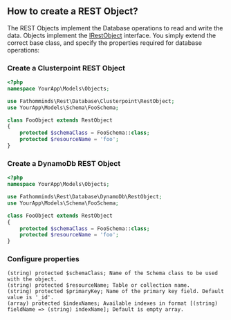 ## How to create a REST Object? ##

The REST Objects implement the Database operations to read and write the data. Objects implement the [IRestObject](../../src/Contracts/IRestObject.php) interface. You simply extend the correct base class, and specify the properties required for database operations:

### Create a Clusterpoint REST Object ###

```php
<?php
namespace YourApp\Models\Objects;

use Fathomminds\Rest\Database\Clusterpoint\RestObject;
use YourApp\Models\Schema\FooSchema;

class FooObject extends RestObject
{
    protected $schemaClass = FooSchema::class;
    protected $resourceName = 'foo';
}

```

### Create a DynamoDb REST Object ###

```php
<?php
namespace YourApp\Models\Objects;

use Fathomminds\Rest\Database\DynamoDb\RestObject;
use YourApp\Models\Schema\FooSchema;

class FooObject extends RestObject
{
    protected $schemaClass = FooSchema::class;
    protected $resourceName = 'foo';
}

```

### Configure properties ###

```
(string) protected $schemaClass; Name of the Schema class to be used with the object.
(string) protected $resourceName; Table or collection name.
(string) protected $primaryKey; Name of the primary key field. Default value is '_id'.
(array) protected $indexNames; Available indexes in format [(string) fieldName => (string) indexName]; Default is empty array.
```
